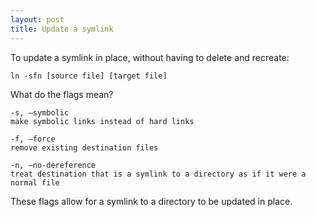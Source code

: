 ```yaml
---
layout: post
title: Update a symlink
---
```


To update a symlink in place, without having to delete and recreate:

```
ln -sfn [source file] [target file]
```

What do the flags mean?

```
-s, –symbolic
make symbolic links instead of hard links

-f, –force
remove existing destination files

-n, –no-dereference
treat destination that is a symlink to a directory as if it were a normal file
```

These flags allow for a symlink to a directory to be updated in place.
